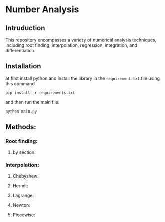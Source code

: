 # Number Analysis

## Intruduction
This repository encompasses a variety of numerical analysis techniques, including root finding, interpolation, regression, integration, and differentiation.

## Installation
at first install python and install the library in the `requirement.txt` file using this command
```
pip install -r requirements.txt
```
and then run the main file.
```
python main.py
```

## Methods:
### Root finding:
1. by section:
### Interpolation:
1. Chebyshew:
    
2. Hermit:

3. Lagrange:

4. Newton:

5. Piecewise:

